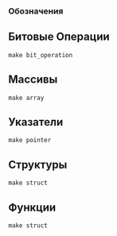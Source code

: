 ### Обозначения

## Битовые Операции 
    make bit_operation

## Массивы
    make array

## Указатели
    make pointer

## Структуры
    make struct

## Функции 
    make struct